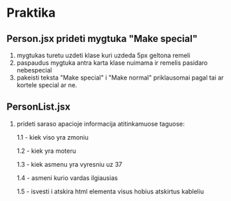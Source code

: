 # Praktika

## Person.jsx prideti mygtuka "Make special"

1. mygtukas turetu uzdeti klase kuri uzdeda 5px geltona remeli
2. paspaudus mygtuka antra karta klase nuimama ir remelis pasidaro nebespecial
3. pakeisti teksta "Make special" i "Make normal" priklausomai pagal tai ar kortele
   special ar ne.

## PersonList.jsx

1. prideti saraso apacioje informacija atitinkamuose taguose:

   1.1 - kiek viso yra zmoniu

   1.2 - kiek yra moteru

   1.3 - kiek asmenu yra vyresniu uz 37

   1.4 - asmeni kurio vardas ilgiausias

   1.5 - isvesti i atskira html elementa visus hobius atskirtus kableliu

